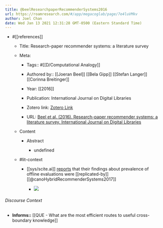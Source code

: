 ```yaml
---
title: @beelResearchpaperRecommenderSystems2016
url: https://roamresearch.com/#/app/megacoglab/page/7e4luVMkv
author: Joel Chan
date: Wed Jan 13 2021 12:31:28 GMT-0500 (Eastern Standard Time)
---
```


- #[[references]]

    - Title: Research-paper recommender systems: a literature survey

    - Meta:

        - Tags:: #[[D/Computational Analogy]]

        - Authored by:: [[Joeran Beel]] [[Bela Gipp]] [[Stefan Langer]] [[Corinna Breitinger]]

        - Year: [[2016]]

        - Publication: International Journal on Digital Libraries

        - Zotero link: [Zotero Link](zotero://select/items/1_2WRZSLLJ)

        - URL: [Beel et al. (2016). Research-paper recommender systems: a literature survey. International Journal on Digital Libraries](http://link.springer.com/10.1007/s00799-015-0156-0)

    - Content

        - Abstract

            - undefined

    - #lit-context

        - [[sys/scite.ai]] [reports](https://scite.ai/reports/research-paper-recommender-systems-a-literature-w9mrGL?contradicting=false&mentioning=false&page=1) that their findings about prevalence of offline evaluations were [[replicated-by]] [[@canoHybridRecommenderSystems2017]]

            - ![](https://firebasestorage.googleapis.com/v0/b/firescript-577a2.appspot.com/o/imgs%2Fapp%2Fmegacoglab%2FRMLaGH6kOB.png?alt=media&token=77a6a890-1726-4e33-be5b-fd9aa5388a5d)

###### Discourse Context

- **Informs::** [[QUE - What are the most efficient routes to useful cross-boundary knowledge]]
